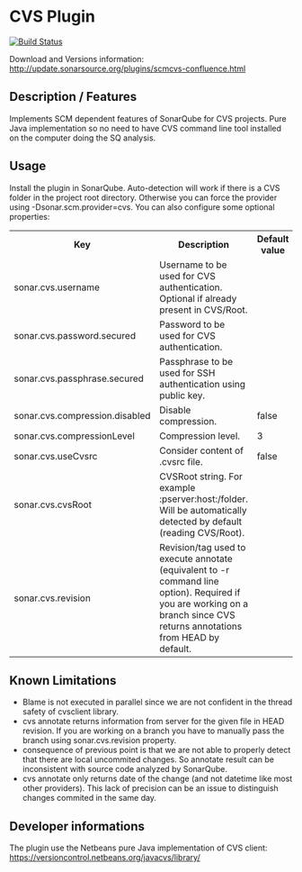 # CVS Plugin

[![Build Status](https://travis-ci.org/SonarSource/sonar-scm-cvs.svg?branch=master)](https://travis-ci.org/SonarSource/sonar-scm-cvs)

Download and Versions information: http://update.sonarsource.org/plugins/scmcvs-confluence.html

## Description / Features
Implements SCM dependent features of SonarQube for CVS projects. Pure Java implementation so no need to have CVS command line tool installed on the computer doing the SQ analysis.

## Usage
Install the plugin in SonarQube. Auto-detection will work if there is a CVS folder in the project root directory. Otherwise you can force the provider using -Dsonar.scm.provider=cvs.
You can also configure some optional properties:

<table>
<tr><th>Key</th><th>Description</th><th>Default value</th></tr>
<tr><td>sonar.cvs.username</td>
	<td>Username to be used for CVS authentication. Optional if already present in CVS/Root.</td></tr>
<tr><td>sonar.cvs.password.secured</td>
	<td>Password to be used for CVS authentication.</td></tr>
<tr><td>sonar.cvs.passphrase.secured</td>
	<td>Passphrase to be used for SSH authentication using public key.</td></tr>
<tr><td>sonar.cvs.compression.disabled</td>
	<td>Disable compression.</td>
	<td>false</td></tr>
<tr><td>sonar.cvs.compressionLevel</td>
	<td>Compression level.</td>
	<td>3</td></tr>
<tr><td>sonar.cvs.useCvsrc</td>
	<td>Consider content of .cvsrc file.</td>
	<td>false</td></tr>
<tr><td>sonar.cvs.cvsRoot</td>
	<td>CVSRoot string. For example :pserver:host:/folder. Will be automatically detected by default (reading CVS/Root).</td></tr>
<tr><td>sonar.cvs.revision</td>
	<td>Revision/tag used to execute annotate (equivalent to -r command line option). Required if you are working on a branch since CVS returns annotations from HEAD by default.</td></tr>
</table>

## Known Limitations
* Blame is not executed in parallel since we are not confident in the thread safety of cvsclient library.
* cvs annotate <afile> returns information from server for the given file in HEAD revision. If you are working on a branch you have to manually pass the branch using sonar.cvs.revision property.
* consequence of previous point is that we are not able to properly detect that there are local uncommited changes. So annotate result can be inconsistent with source code analyzed by SonarQube.
* cvs annotate only returns date of the change (and not datetime like most other providers). This lack of precision can be an issue to distinguish changes commited in the same day.

## Developer informations
The plugin use the Netbeans pure Java implementation of CVS client: https://versioncontrol.netbeans.org/javacvs/library/
